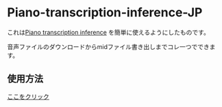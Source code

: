 # Piano-transcription-inference-JP
これは<a href="https://github.com/qiuqiangkong/piano_transcription_inference" target="_blank" rel="noopener noreferrer">Piano transcription inference</a>
を簡単に使えるようにしたものです。

音声ファイルのダウンロードからmidファイル書き出しまでコレ一つでできます。

## 使用方法
<a href="https://colab.research.google.com/drive/18ZqrfxYiUD9OdKUn4iz2dZH3nIOcK1R2?usp=sharing" target="_blank" rel="noopener noreferrer">ここをクリック</a>
